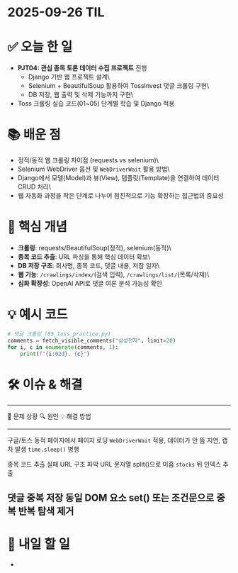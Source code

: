 # 2025-09-26 TIL

# ✅ 오늘 한 일

-   **PJT04: 관심 종목 토론 데이터 수집 프로젝트** 진행
    -   Django 기반 웹 프로젝트 설계\
    -   Selenium + BeautifulSoup 활용하여 TossInvest 댓글 크롤링 구현\
    -   DB 저장, 웹 출력 및 삭제 기능까지 구현\
-   Toss 크롤링 실습 코드(01\~05) 단계별 학습 및 Django 적용

# 📚 배운 점

-   정적/동적 웹 크롤링 차이점 (requests vs selenium)\
-   Selenium WebDriver 옵션 및 `WebDriverWait` 활용 방법\
-   Django에서 모델(Model)과 뷰(View), 템플릿(Template)을 연결하여
    데이터 CRUD 처리\
-   웹 자동화 과정을 작은 단계로 나누어 점진적으로 기능 확장하는
    접근법의 중요성

# 📌 핵심 개념

-   **크롤링**: requests/BeautifulSoup(정적), selenium(동적)\
-   **종목 코드 추출**: URL 파싱을 통해 핵심 데이터 확보\
-   **DB 저장 구조**: 회사명, 종목 코드, 댓글 내용, 저장 일자\
-   **웹 기능**: `/crawlings/index/`(검색 입력),
    `/crawlings/list/`(목록/삭제)\
-   **심화 확장성**: OpenAI API로 댓글 여론 분석 가능성 확인

# 💡 예시 코드

``` python
# 댓글 크롤링 (05_toss_practice.py)
comments = fetch_visible_comments("삼성전자", limit=20)
for i, c in enumerate(comments, 1):
    print(f"{i:02d}. {c}")
```

# 🛠️ 이슈 & 해결

  -----------------------------------------------------------------------
  🐞 문제 상황                🔍 원인         💡 해결 방법
  --------------------------- --------------- ---------------------------
  구글/토스 동적 페이지에서   페이지 로딩     `WebDriverWait` 적용,
  데이터가 안 뜸              지연, 캡차 발생 `time.sleep()` 병행

  종목 코드 추출 실패         URL 구조 파악   URL 문자열 split()으로
                              미흡            `stocks` 뒤 인덱스 추출

  댓글 중복 저장              동일 DOM 요소   set() 또는 조건문으로 중복
                              반복 탐색       제거
  -----------------------------------------------------------------------

# 🎯 내일 할 일

-  